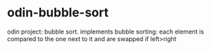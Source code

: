 # odin-bubble-sort

odin project: bubble sort. implements bubble sorting: each element is compared to the one next to it and are swapped if left>right